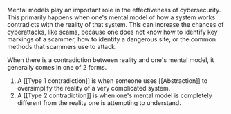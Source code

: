 
Mental models play an important role in the effectiveness of cybersecurity. This primarily happens when one's mental model of how a system works contradicts with the reality of that system. This can increase the chances of cyberattacks, like scams, because one does not know how to identify key markings of a scammer, how to identify a dangerous site, or the common methods that scammers use to attack. 

When there is a contradiction between reality and one's mental model, it generally comes in one of 2 forms. 
1. A [[Type 1 contradiction]] is when someone uses [[Abstraction]] to oversimplify the reality of a very complicated system. 
2. A [[Type 2 contradiction]] is when one's mental model is completely different from the reality one is attempting to understand. 
